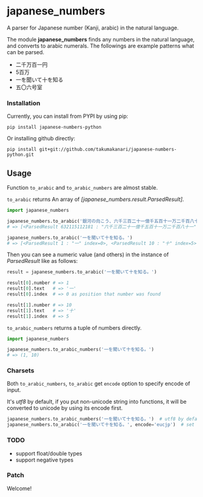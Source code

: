 # japanese_numbers

A parser for Japanese number (Kanji, arabic) in the natural language.

The module **japanese_numbers** finds any numbers in the natural language, and converts to arabic numerals.
The followings are example patterns what can be parsed.

- 二千万百一円
- 5百万
- 一を聞いて十を知る
- 五〇六号室


### Installation

Currently, you can install from PYPI by using pip:

    pip install japanese-numbers-python

Or installing github directly:

    pip install git+git://github.com/takumakanari/japanese-numbers-python.git


## Usage

Function `to_arabic` and `to_arabic_numbers` are almost stable.

`to_arabic` returns An array of *[japanese_numbers.result.ParsedResult]*.

```python
import japanese_numbers

japanese_numbers.to_arabic('銀河の向こう、六千三百二十一億千五百十一万二千百八十一光年彼方。')
# => [<ParsedResult 632115112181 : "六千三百二十一億千五百十一万二千百八十一" index=7>]

japanese_numbers.to_arabic('一を聞いて十を知る。')
# => [<ParsedResult 1 : "一" index=0>, <ParsedResult 10 : "十" index=5>]

```


Then you can see a numeric value (and others) in the instance of *ParsedResult* like as follows:

```python
result = japanese_numbers.to_arabic('一を聞いて十を知る。')

result[0].number # => 1
result[0].text   # => '一'
result[0].index  # => 0 as position that number was found

result[1].number # => 10
result[1].text   # => '十'
result[1].index  # => 5

```

`to_arabic_numbers` returns a tuple of numbers directly.

```python
import japanese_numbers

japanese_numbers.to_arabic_numbers('一を聞いて十を知る。')
# => (1, 10)
```

### Charsets

Both `to_arabic_numbers`, `to_arabic` get `encode` option to specify encode of input.

It's *utf8* by default, if you put non-unicode string into functions, it will be converted to unicode by using its encode first.

```python
japanese_numbers.to_arabic_numbers('一を聞いて十を知る。')  # utf8 by default
japanese_numbers.to_arabic('一を聞いて十を知る。', encode='eucjp')  # set another charset
```

### TODO

- support float/double types
- support negative types


### Patch

Welcome!
